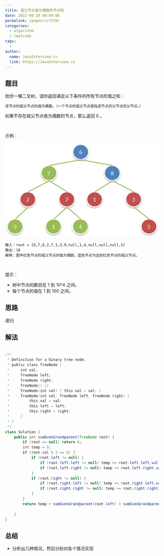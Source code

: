 ```yaml
---
title: 祖父节点值为偶数的节点和
date: 2022-06-20 00:04:06
permalink: /pages/cc7370/
categories:
  - algorithm
  - leetcode
tags:
  - 
author: 
  name: JavaInterview.cn
  link: https://JavaInterview.cn
---
```



## 题目

给你一棵二叉树，请你返回满足以下条件的所有节点的值之和：

    该节点的祖父节点的值为偶数。（一个节点的祖父节点是指该节点的父节点的父节点。）
如果不存在祖父节点值为偶数的节点，那么返回 0 。

 

示例：

![](../../../media/pictures/leetcode/1473_ex1.png)

    输入：root = [6,7,8,2,7,1,3,9,null,1,4,null,null,null,5]
    输出：18
    解释：图中红色节点的祖父节点的值为偶数，蓝色节点为这些红色节点的祖父节点。
 

提示：

- 树中节点的数目在 1 到 10^4 之间。
- 每个节点的值在 1 到 100 之间。



## 思路

递归

## 解法
```java

/**
 * Definition for a binary tree node.
 * public class TreeNode {
 *     int val;
 *     TreeNode left;
 *     TreeNode right;
 *     TreeNode() {}
 *     TreeNode(int val) { this.val = val; }
 *     TreeNode(int val, TreeNode left, TreeNode right) {
 *         this.val = val;
 *         this.left = left;
 *         this.right = right;
 *     }
 * }
 */
class Solution {
    public int sumEvenGrandparent(TreeNode root) {
        if (root == null) return 0;
        int temp = 0;
        if (root.val % 2 == 0) {
            if (root.left != null) {
                if (root.left.left != null) temp += root.left.left.val;
                if (root.left.right != null) temp += root.left.right.val;
            }
            if (root.right != null) {
                if (root.right.left != null) temp += root.right.left.val;
                if (root.right.right != null) temp += root.right.right.val;
            }
        }
        return temp + sumEvenGrandparent(root.left) + sumEvenGrandparent(root.right);
 
    }
}
```

## 总结

- 分析出几种情况，然后分别对各个情况实现 
